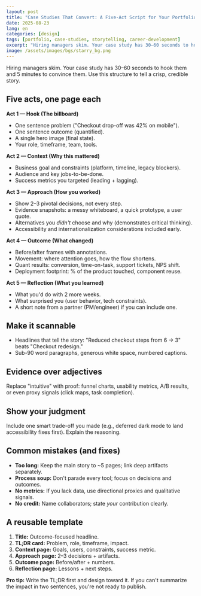 ```yaml
---
layout: post
title: "Case Studies That Convert: A Five-Act Script for Your Portfolio"
date: 2025-08-23
lang: en
categories: [design]
tags: [portfolio, case-studies, storytelling, career-development]
excerpt: "Hiring managers skim. Your case study has 30–60 seconds to hook them and 5 minutes to convince them. Use this structure to tell a crisp, credible story."
image: /assets/images/bgs/starry_bg.png
---
```


Hiring managers skim. Your case study has 30–60 seconds to hook them and 5 minutes to convince them. Use this structure to tell a crisp, credible story.

## Five acts, one page each

**Act 1 — Hook (The billboard)**

- One sentence problem ("Checkout drop-off was 42% on mobile").
- One sentence outcome (quantified).
- A single hero image (final state).
- Your role, timeframe, team, tools.

**Act 2 — Context (Why this mattered)**

- Business goal and constraints (platform, timeline, legacy blockers).
- Audience and key jobs-to-be-done.
- Success metrics you targeted (leading + lagging).

**Act 3 — Approach (How you worked)**

- Show 2–3 pivotal decisions, not every step.
- Evidence snapshots: a messy whiteboard, a quick prototype, a user quote.
- Alternatives you _didn't_ choose and why (demonstrates critical thinking).
- Accessibility and internationalization considerations included early.

**Act 4 — Outcome (What changed)**

- Before/after frames with annotations.
- Movement: where attention goes, how the flow shortens.
- Quant results: conversion, time-on-task, support tickets, NPS shift.
- Deployment footprint: % of the product touched, component reuse.

**Act 5 — Reflection (What you learned)**

- What you'd do with 2 more weeks.
- What surprised you (user behavior, tech constraints).
- A short note from a partner (PM/engineer) if you can include one.

## Make it scannable

- Headlines that tell the story: "Reduced checkout steps from 6 → 3" beats "Checkout redesign."
- Sub-90 word paragraphs, generous white space, numbered captions.

## Evidence over adjectives

Replace "intuitive" with proof: funnel charts, usability metrics, A/B results, or even proxy signals (click maps, task completion).

## Show your judgment

Include one smart trade-off you made (e.g., deferred dark mode to land accessibility fixes first). Explain the reasoning.

## Common mistakes (and fixes)

- **Too long:** Keep the main story to ~5 pages; link deep artifacts separately.
- **Process soup:** Don't parade every tool; focus on decisions and outcomes.
- **No metrics:** If you lack data, use directional proxies and qualitative signals.
- **No credit:** Name collaborators; state _your_ contribution clearly.

## A reusable template

1. **Title:** Outcome-focused headline.
2. **TL;DR card:** Problem, role, timeframe, impact.
3. **Context page:** Goals, users, constraints, success metric.
4. **Approach page:** 2–3 decisions + artifacts.
5. **Outcome page:** Before/after + numbers.
6. **Reflection page:** Lessons + next steps.

**Pro tip:** Write the TL;DR first and design toward it. If you can't summarize the impact in two sentences, you're not ready to publish.
